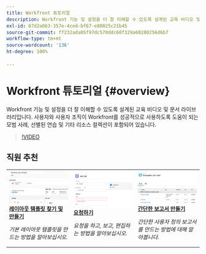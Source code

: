 ```yaml
---
title: Workfront 튜토리얼
description: Workfront 기능 및 설정을 더 잘 이해할 수 있도록 설계된 교육 비디오 및 문서 라이브러리입니다.  사용자와 사용자 조직이 Workfront를 성공적으로 사용하도록 도움이 되는 모범 사례, 선별된 연습 및 기타 리소스 컬렉션이 포함되어 있습니다.
exl-id: 07d2a063-357e-4ced-bf67-e80025c21b45
source-git-commit: ff232ada05f97dc570ddc60f329a68280256d6b7
workflow-type: tm+mt
source-wordcount: '136'
ht-degree: 100%

---
```


# Workfront 튜토리얼 {#overview}

Workfront 기능 및 설정을 더 잘 이해할 수 있도록 설계된 교육 비디오 및 문서 라이브러리입니다.  사용자와 사용자 조직이 Workfront를 성공적으로 사용하도록 도움이 되는 모범 사례, 선별된 연습 및 기타 리소스 컬렉션이 포함되어 있습니다.

>[!VIDEO](https://video.tv.adobe.com/v/335063/?quality=12&learn=on)

<!-- 

This is the landing page of the user guide. It should be the first list item in the TOC.md file. 
See other user landing pages to get ideas. 

-->


<div id="recs-overview-body-1"></div>
<div id="recs-overview-body-2"></div>
<div id="recs-overview-body-3"></div>
<div id="recs-overview-body-4"></div>
<div id="recs-overview-body-5"></div>
<div id="recs-overview-body-6"></div>

<div id="staff-picks-section">

## 직원 추천

<table style="margin-top: 0 !important">
  <tr>
   <td>
      <a href="/help/administration-and-setup/layout-templates/find-layout-templates.md">
      <img alt="레이아웃 템플릿 찾기 및 만들기" src="./assets/ltemp_01.png"/>
      </a>
      <div>
         <a href="/help/administration-and-setup/layout-templates/find-layout-templates.md"><strong>레이아웃 템플릿 찾기 및 만들기</strong></a>
      </div>
      <p>
         <em>기본 레이아웃 템플릿을 만드는 방법을 알아보십시오.</em>
      </p>
    </td>
   <td>
      <a href="/help/manage-work/issues-requests/make-a-request.md">
      <img alt="요청 작성" src="./assets/nrequest_01.png"/>
      </a>
      <div>
         <a href="/help/manage-work/issues-requests/make-a-request.md"><strong>요청하기</strong></a>
      </div>
      <p>
         <em>요청을 하고, 보고, 편집하는 방법을 알아보십시오.</em>
      </p>

<td>
      <a href="/help/reporting/basic-reporting/create-a-simple-report.md">
      <img alt="간단한 보고서 만들기" src="./assets/sreport_01.png"/>
      </a>
      <div>
         <a href="/help/reporting/basic-reporting/create-a-simple-report.md"><strong>간단한 보고서 만들기</strong></a>
      </div>
      <p>
         <em>간단한 사용자 정의 보고서를 만드는 방법에 대해 알아봅니다.</em>
      </p>
    </td>
  </tr>
</table>

</div>